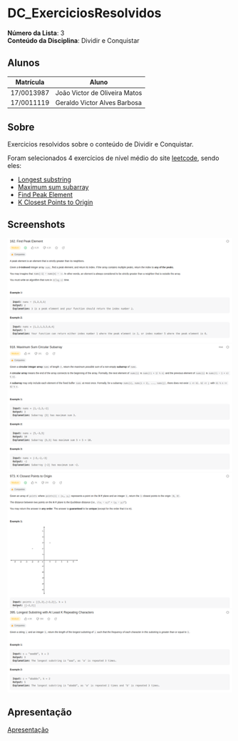 # DC_ExerciciosResolvidos

**Número da Lista**: 3<br>
**Conteúdo da Disciplina**: Dividir e Conquistar<br>

## Alunos

| Matrícula  | Aluno                         |
| ---------- | ----------------------------- |
| 17/0013987 | João Victor de Oliveira Matos |
| 17/0011119 | Geraldo Victor Alves Barbosa  |

## Sobre

Exercicios resolvidos sobre o conteúdo de Dividir e Conquistar.

Foram selecionados 4 exercícios de nível médio do site [leetcode](https://leetcode.com/), sendo eles:

-   [Longest substring](https://leetcode.com/problems/longest-substring-with-at-least-k-repeating-characters/description/)
-   [Maximum sum subarray](https://leetcode.com/problems/maximum-sum-circular-subarray/description/)
-   [Find Peak Element](https://leetcode.com/problems/find-peak-element/description/)
-   [K Closest Points to Origin](https://leetcode.com/problems/k-closest-points-to-origin/description/)

## Screenshots

![Screenshot 1](assets/162.png)
![Screenshot 1](assets/918.png)
![Screenshot 1](assets/973.png)
![Screenshot 1](assets/395.png)

## Apresentação

[Apresentação](assets/apresentacao.mp4)
